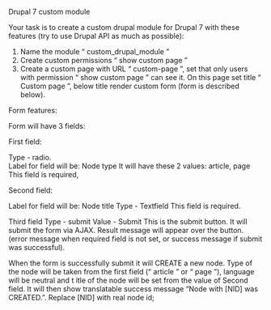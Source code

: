  Drupal 7 custom module
 
 Your task is to create a custom drupal  module for  Drupal 7  with these features (try to use Drupal API  as 
 much as possible): 
 
 1)   Name the module “  custom_drupal_module  ” 
 2)   Create custom permissions “  show custom page  ” 
 3)   Create a custom page with URL “  custom-page  ”, set that only users with permission “  show custom 
 page  ” can see it. On this page set title “  Custom page  ”, below title  render custom form  (form is 
 described below). 
 
 Form features: 
 
 Form will have 3 fields: 
 
 First field: 
 
 Type -  radio.   
 Label for field will be:  Node type 
 It will have these 2 values:  article,    page 
 This field is  required,   
 
 Second field: 
 
 Label for field will be:  Node title 
 Type - Textfield 
 This field is  required.   
 
 Third field 
 Type -  submit 
 Value -  Submit 
 This is the submit button. It will submit the form  via AJAX.   Result message will appear over the button. 
 (error message when required field is not set, or success message if submit was successful). 
 
 When the form  is successfully submit it will CREATE a new node. Type of the node will be taken from the 
 first field  (“  article  ” or “  page  ”), language will be  neutral  and t itle  of the node will be set from the value of 
 Second field.   It will then show translatable success message “Node with [NID] was CREATED.”. 
 Replace [NID] with real node id;
